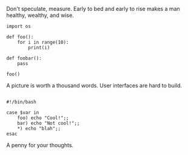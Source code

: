 Don't speculate, measure.
Early to bed and early to rise makes a man healthy, wealthy, and wise.

```
import os

def foo():
    for i in range(10):
        print(i)

def foobar():
    pass

foo()
```

A picture is worth a thousand words.
User interfaces are hard to build.

```

#!/bin/bash

case $var in
    foo) echo "Cool!";;
    bar) echo "Not cool!";;
    *) echo "blah";;
esac
```

A penny for your thoughts.
